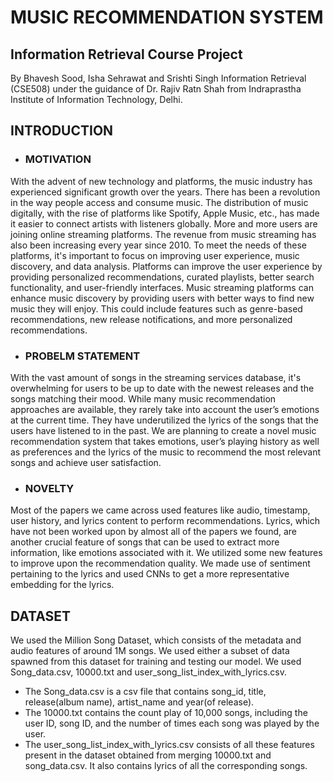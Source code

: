 # MUSIC RECOMMENDATION SYSTEM
## Information Retrieval Course Project

By Bhavesh Sood, Isha Sehrawat and Srishti Singh Information Retrieval (CSE508) under the guidance of Dr. Rajiv Ratn Shah from Indraprastha Institute of Information Technology, Delhi.

## INTRODUCTION
* ### MOTIVATION
With the advent of new technology and platforms, the music industry has experienced significant growth over the years. There has been a revolution in the way people access and consume music. The distribution of music digitally, with the rise of platforms like Spotify, Apple Music, etc., has made it easier to connect artists with listeners globally. More and more users are joining online streaming platforms. The revenue from music streaming has also been increasing every year since 2010. To meet the needs of these platforms, it's important to focus on improving user experience, music discovery, and data analysis. Platforms can improve the user experience by providing personalized recommendations, curated playlists, better search functionality, and user-friendly interfaces. Music streaming platforms can enhance music discovery by providing users with better ways to find new music they will enjoy. This could include features such as genre-based recommendations, new release notifications, and more personalized recommendations.

* ### PROBELM STATEMENT
With the vast amount of songs in the streaming services database, it's overwhelming for users to be up to date with the newest releases and the songs matching their mood. While many music recommendation approaches are available, they rarely take into account the user’s emotions at the current time. They have underutilized the lyrics of the songs that the users have listened to in the past. We are planning to create a novel music recommendation system that takes emotions, user’s playing history as well as preferences and the lyrics of the music to recommend the most relevant songs and achieve user satisfaction.

* ### NOVELTY
Most of the papers we came across used features like audio, timestamp, user history, and lyrics content to perform recommendations. Lyrics, which have not been worked upon by almost all of the papers we found, are another crucial feature of songs that can be used to extract more information, like emotions associated with it. We utilized some new features to improve upon the recommendation quality. We made use of sentiment pertaining to the lyrics and used CNNs to get a more representative embedding for the lyrics.

## DATASET
We used the Million Song Dataset, which consists of the metadata and audio features of around 1M songs. We used either a subset of data spawned from this dataset for training and testing our model. We used Song_data.csv, 10000.txt and user_song_list_index_with_lyrics.csv. 

* The Song_data.csv is a csv file that contains song_id, title, release(album name), artist_name and year(of release). 
* The 10000.txt contains the count play of 10,000 songs, including the user ID, song ID, and the number of times each song was played by the user.
* The user_song_list_index_with_lyrics.csv consists of all these features present in the dataset obtained from merging 10000.txt and song_data.csv. It also contains lyrics of all the corresponding songs.
